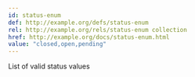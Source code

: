 ```yaml
---
id: status-enum
def: http://example.org/defs/status-enum
rel: http://example.org/rels/status-enum collection
href: http://example.org/docs/status-enum.html
value: "closed,open,pending"
---
```


List of valid status values
